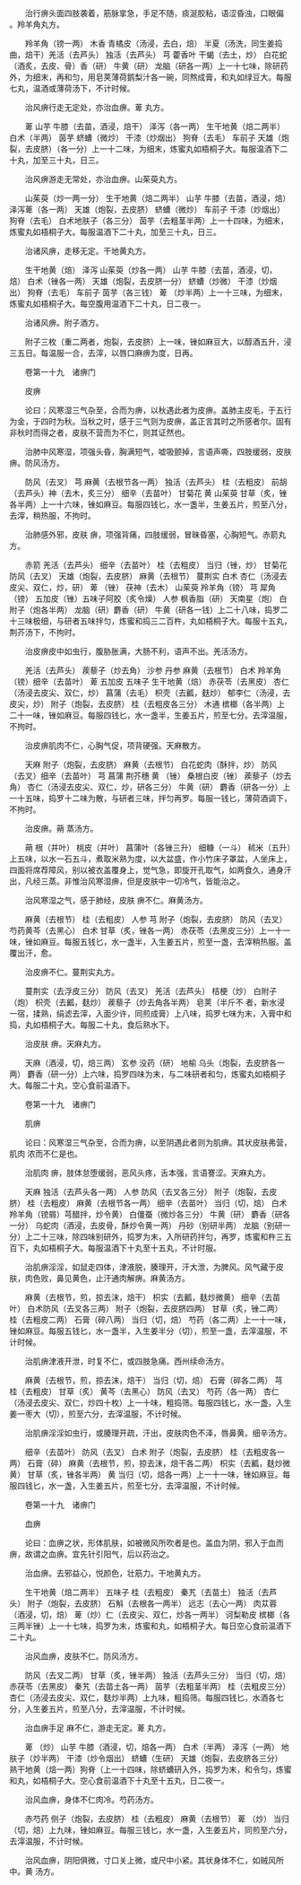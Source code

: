 <!-- { "loadSidebar": true } -->
　　治行痹头面四肢袭着，筋脉挛急，手足不随，痰涎胶粘，语涩昏浊，口眼偏 。羚羊角丸方。

　　羚羊角（镑一两） 木香 青橘皮（汤浸，去白，焙） 半夏（汤洗，同生姜捣曲，焙干）羌活（去芦头） 独活（去芦头） 芎 藿香叶 干蝎（去土，炒） 白花蛇（酒炙，去皮、骨）香（研） 牛黄（研） 龙脑（研各一两）上一十七味，除研药外，为细末，再和匀，用皂荚薄荷鹅梨汁各一碗，同熬成膏，和丸如绿豆大。每服七丸，温酒或薄荷汤下，不计时候。

　　治风痹行走无定处，亦治血痹。萆 丸方。

　　萆 山芋 牛膝（去苗，酒浸，焙干） 泽泻（各一两） 生干地黄（焙二两半） 白术（半两） 茵芋 蛴螬（微炒） 干漆（炒烟出） 狗脊（去毛） 车前子 天雄（炮裂，去皮脐）（各一分）上一十二味，为细末，炼蜜丸如梧桐子大。每服温酒下二十丸，加至三十丸，日三。

　　治风痹游走无常处，亦治血痹。山茱萸丸方。

　　山茱萸（炒一两一分） 生干地黄（焙二两半） 山芋 牛膝（去苗，酒浸，焙） 泽泻萆（各一两） 天雄（炮裂，去皮脐） 蛴螬（微炒） 车前子 干漆（炒烟出） 狗脊（去毛） 白术地肤子（各三分） 茵芋（去粗茎半两）上一十四味，为细末，炼蜜丸如梧桐子大。每服温酒下二十丸，加至三十丸，日三。

　　治诸风痹，走移无定。干地黄丸方。

　　生干地黄（焙） 泽泻 山茱萸（炒各一两） 山芋 牛膝（去苗，酒浸，切，焙） 白术（锉各一两） 天雄（炮裂，去皮脐一分） 蛴螬（炒微） 干漆（炒烟出） 狗脊（去毛） 车前子 茵芋（各三钱） 萆 （炒半两）上一十三味，为细末，炼蜜丸如梧桐子大。每空腹用温酒下二十丸，日二夜一。

　　治诸风痹。附子酒方。

　　附子三枚（重二两者，炮裂，去皮脐）上一味，锉如麻豆大，以醇酒五升，浸三五日。每温服一合，去滓，以唇口麻痹为度，日再。

　　卷第一十九　诸痹门

　　皮痹

　　论曰：风寒湿三气杂至，合而为痹，以秋遇此者为皮痹。盖肺主皮毛，于五行为金，于四时为秋。当秋之时，感于三气则为皮痹，盖正言其时之所感者尔。固有非秋时而得之者，皮肤不营而为不仁，则其证然也。

　　治肺中风寒湿，项强头昏，胸满短气，嘘吸颤掉，言语声嘶，四肢缓弱，皮肤 痹。防风汤方。

　　防风（去叉） 芎 麻黄（去根节各一两） 独活（去芦头） 桂（去粗皮） 前胡（去芦头）神（去木，炙三分） 细辛（去苗叶） 甘菊花 黄 山茱萸 甘草（炙，锉各半两）上一十六味，锉如麻豆。每服四钱匕，水一盏半，生姜五片，煎至八分，去滓，稍热服，不拘时。

　　治肺感外邪，皮肤 痹，项强背痛，四肢缓弱，冒昧昏塞，心胸短气。赤箭丸方。

　　赤箭 羌活（去芦头） 细辛（去苗叶） 桂（去粗皮） 当归（锉，炒） 甘菊花 防风（去叉） 天雄（炮裂，去皮脐） 麻黄（去根节） 蔓荆实 白术 杏仁（汤浸去皮尖、双仁，炒，研） 萆 （锉） 茯神（去木） 山茱萸 羚羊角（镑） 芎 犀角（镑） 五加皮（锉）五味子阿胶（炙令燥） 人参 枫香脂（研） 天南星（炮） 白附子（炮各半两） 龙脑（研）麝香（研） 牛黄（研各一钱）上二十八味，捣罗二十三味极细，与研者五味拌匀，炼蜜和捣三二百杵，丸如梧桐子大。每服十五丸，荆芥汤下，不拘时。

　　治皮痹皮中如虫行，腹胁胀满，大肠不利，语声不出。羌活汤方。

　　羌活（去芦头） 蒺藜子（炒去角） 沙参 丹参 麻黄（去根节） 白术 羚羊角（镑）细辛（去苗叶） 萆 五加皮 五味子 生干地黄（焙） 赤茯苓（去黑皮） 杏仁（汤浸去皮尖、双仁，炒） 菖蒲（去毛） 枳壳（去瓤，麸炒） 郁李仁（汤浸，去皮尖，炒） 附子（炮裂，去皮脐） 桂（去粗皮各三分） 木通 槟榔（各半两）上二十一味，锉如麻豆。每服四钱匕，水一盏半，生姜五片，煎至七分。去滓温服，不拘时。

　　治皮痹肌肉不仁，心胸气促，项背硬强。天麻散方。

　　天麻 附子（炮裂，去皮脐） 麻黄（去根节） 白花蛇肉（酥拌，炒） 防风（去叉）细辛（去苗叶） 芎 菖蒲 荆芥穗 黄 （锉） 桑根白皮（锉） 蒺藜子（炒去角） 杏仁（汤浸去皮尖、双仁，炒，研各三分） 牛黄（研） 麝香（研各一分）上一十五味，捣罗十二味为散，与研者三味，拌匀再罗。每服一钱匕，薄荷酒调下，不拘时。

　　治皮痹。蒴 蒸汤方。

　　蒴 根（并叶） 桃皮（并叶） 菖蒲叶（各锉三升） 细糠（一斗） 秫米（五升）上五味，以水一石五斗，煮取米熟为度，以大盆盛，作小竹床子罩盆，人坐床上，四面将席荐障风，别以被衣盖覆身上，觉气急，即旋开孔取气，如两食久，通身汗出，凡经三蒸。非惟治风寒湿痹，但是皮肤中一切冷气，皆能治之。

　　治风寒湿之气，感于肺经，皮肤 痹不仁。麻黄汤方。

　　麻黄（去根节） 桂（去粗皮） 人参 芎 附子（炮裂，去皮脐） 防风（去叉） 芍药黄芩（去黑心） 白术 甘草（炙，锉各一两） 赤茯苓（去黑皮三分）上一十一味，锉如麻豆。每服五钱匕，水一盏半，入生姜五片，煎至一盏，去滓稍热服。盖覆出汗，愈。

　　治皮痹不仁。蔓荆实丸方。

　　蔓荆实（去浮皮三分） 防风（去叉） 羌活（去芦头） 桔梗（炒） 白附子（炮） 枳壳（去瓤，麸炒） 蒺藜子（炒去角各半两） 皂荚（半斤不 者，新水浸一宿，揉熟，绢滤去滓，入面少许，同煎成膏）上八味，捣罗七味为末，入膏中和捣，丸如梧桐子大。每服二十丸，食后熟水下。

　　治皮肤 痹。天麻丸方。

　　天麻（酒浸，切，焙三两） 玄参 没药（研） 地榆 乌头（炮裂，去皮脐各一两） 麝香（研一分）上六味，捣罗四味为末，与二味研者和匀，炼蜜丸如梧桐子大。每服二十丸，空心食前温酒下。

　　卷第一十九　诸痹门

　　肌痹

　　论曰：风寒湿三气杂至，合而为痹，以至阴遇此者则为肌痹。其状皮肤弗营，肌肉 浓而不仁是也。

　　治肌肉 痹，肢体怠堕缓弱，恶风头疼，舌本强，言语謇涩。天麻丸方。

　　天麻 独活（去芦头各一两） 人参 防风（去叉各三分） 附子（炮裂，去皮脐） 桂（去粗皮） 麻黄（去根节各一两） 细辛（去苗叶） 当归（切，焙） 白术 羚羊角（镑屑）芎醋拌，炒令黄） 白僵蚕（微炒各三分） 牛黄（研） 麝香（研各一分） 乌蛇肉（酒浸，去皮骨，酥炒令黄一两） 丹砂（别研半两） 龙脑（别研一分）上二十三味，除四味别研外，捣罗为末，入所研药拌匀，再罗，炼蜜和杵三五百下，丸如梧桐子大。每服温酒下十丸至十五丸，不计时服。

　　治肌痹淫淫，如鼠走四体，津液脱，腠理开，汗大泄，为脾风。风气藏于皮肤，肉色败，鼻见黄色，止汗通肉解痹。麻黄汤方。

　　麻黄（去根节，煎，掠去沫，焙干） 枳实（去瓤，麸炒微黄） 细辛（去苗叶） 白术防风（去叉各三两） 附子（炮裂，去皮脐四两） 甘草（炙，锉二两） 桂（去粗皮二两） 石膏（碎八两） 当归（切，焙） 芍药（各二两）上一十一味，锉如麻豆。每服五钱匕，水一盏半，入生姜半分（切），煎至一盏，去滓温服，不计时候。

　　治肌痹津液开泄，时复不仁，或四肢急痛。西州续命汤方。

　　麻黄（去根节，煎，掠去沫，焙干） 当归（切，焙） 石膏（碎各二两） 芎 桂（去粗皮） 甘草（炙） 黄芩（去黑心） 防风（去叉） 芍药（各一两） 杏仁（汤浸去皮尖、双仁，炒四十枚）上一十味，粗捣筛。每服四钱匕，水一盏，入生姜一枣大（切），煎至六分，去滓温服，不计时候。

　　治肌痹淫淫如虫行，或腠理开疏，汗出，皮肤肉色不泽，唇鼻黄。细辛汤方。

　　细辛（去苗叶） 防风（去叉） 白术 附子（炮裂，去皮脐） 桂（去粗皮各一两） 石膏（碎） 麻黄（去根节，煎，掠去沫，焙干各二两） 枳实（去瓤，麸炒微黄） 甘草（炙，锉各半两） 黄 当归（切，焙各一两）上一十一味，锉如麻豆。每服四钱匕，水一盏，入生姜五片，煎至七分，去滓温服，不计时候。

　　卷第一十九　诸痹门

　　血痹

　　论曰：血痹之状，形体肌肤，如被微风所吹者是也。盖血为阴，邪入于血而痹，故谓之血痹。宜先针引阳气，后以药治之。

　　治血痹。去邪益心，悦颜色，壮筋力。干地黄丸方。

　　生干地黄（焙二两半） 五味子 桂（去粗皮） 秦艽（去苗土） 独活（去芦头） 附子（炮裂，去皮脐） 石斛（去根各一两半） 远志（去心一两） 肉苁蓉（酒浸，切，焙） 萆（炒）仁（去皮尖、双仁，炒各一两半） 诃梨勒皮 槟榔（各三两半锉）上一十七味，捣罗为末，炼蜜和丸，如梧桐子大。每日空心食前温酒下二十丸。

　　治风血痹，皮肤不仁。防风汤方。

　　防风（去叉二两） 甘草（炙，锉半两） 独活（去芦头三分） 当归（切，焙） 赤茯苓（去黑皮） 秦艽（去苗土各一两） 茵芋（去粗茎半两） 桂（去粗皮三分） 杏仁（汤浸去皮尖、双仁，麸炒半两）上九味，粗捣筛。每服四钱匕，水酒各七分，入生姜五片，煎至八分，去滓温服，不计时候。

　　治血痹手足 麻不仁，游走无定。萆 丸方。

　　萆 （炒） 山芋 牛膝（酒浸，切，焙各一两） 白术（半两） 泽泻（一两） 地肤子（炒半两） 干漆（炒令烟出） 蛴螬（生研） 天雄（炮裂，去皮脐各三分） 熟干地黄（焙一两）狗脊（上一十四味，除蛴螬研入外，捣罗为末，和令匀，炼蜜和丸，如梧桐子大。空心食前温酒下十丸至十五丸，日二夜一。

　　治风血痹，身体不仁肉冷。芍药汤方。

　　赤芍药 侧子（炮裂，去皮脐） 桂（去粗皮） 麻黄（去根节） 萆 （炒） 当归（切，焙）上九味，锉如麻豆。每服三钱匕，水一盏，入生姜五片，同煎至六分，去滓温服，不计时候。

　　治风血痹，阴阳俱微，寸口关上微，或尺中小紧。其状身体不仁，如贼风所中。黄 汤方。

